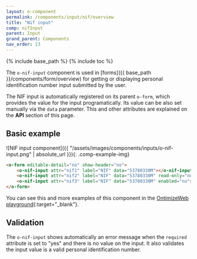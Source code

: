 ```yaml
---
layout: o-component
permalink: /components/input/nif/overview
title: "Nif input"
comp: nifInput
parent: Input
grand_parent: Components
nav_order: 13
---
```


{% include base_path %}
{% include toc %}

The `o-nif-input` component is used in [forms]({{ base_path }}/components/form/overview) for getting or displaying personal identification number input submitted by the user.

The NIF input is automatically registered on its parent `o-form`, which provides the value for the input programatically. Its value can be also set manually via the `data` parameter. This and other attributes are explained on the **API** section of this page.

## Basic example
![NIF input component]({{ "/assets/images/components/inputs/o-nif-input.png" | absolute_url }}){: .comp-example-img}

```html
<o-form editable-detail="no" show-header="no">
    <o-nif-input attr="nif1" label="NIF" data="53780330M"></o-nif-input>
    <o-nif-input attr="nif2" label="NIF" data="53780330M" read-only="no" required="yes"></o-nif-input>
    <o-nif-input attr="nif3" label="NIF" data="53780330M" enabled="no"></o-nif-input>
</o-form>
```
You can see this and more examples of this component in the [OntimizeWeb playground]({{site.playgroundurl}}/main/inputs/nif){:target="_blank"}.

## Validation
The `o-nif-input` shows automatically an error message when the `required` attribute is set to "yes" and there is no value on the input. It also validates the input value is a valid personal identification number.
